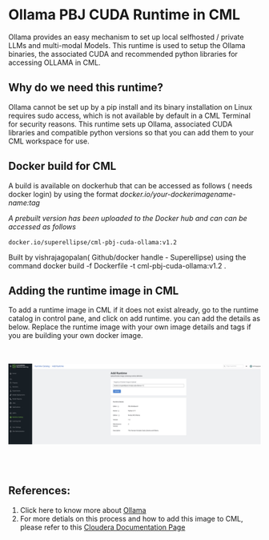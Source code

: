 # Ollama PBJ CUDA Runtime in CML
Ollama provides an easy mechanism to set up local selfhosted / private LLMs and multi-modal Models. This runtime is used to setup the Ollama binaries, the associated CUDA and recommended python libraries for accessing OLLAMA in CML. 

## Why do we need this runtime?
Ollama cannot be set up by a pip install and its binary installation on Linux requires sudo access, which is not available by default in a CML Terminal for security reasons. 
This runtime sets up Ollama, associated CUDA libraries and compatible python versions so that you can add them to your CML workspace for use.



## Docker build for CML 
A  build is available on dockerhub that can be accessed as follows ( needs docker login) by using the format _docker.io/your-dockerimagename-name:tag_ 

*A prebuilt version has been uploaded to the Docker hub and can can be accessed as follows*
```
docker.io/superellipse/cml-pbj-cuda-ollama:v1.2
```
Built by vishrajagopalan( Github/docker handle - Superellipse) using the command
docker build -f Dockerfile -t cml-pbj-cuda-ollama:v1.2 .

## Adding the runtime image in CML
To add a runtime image in CML if it does not exist already, go to the runtime catalog in control pane, and click on add runtime. you can add the details as below. Replace the runtime image with your own image details and tags if you are building your own docker image.


 <br> <br>
![Adding Runtime](./picture/AddingRuntimeinCML.jpg)

<br><br>
## References: 
1. Click here to know more about [Ollama](https://www.ollama.com/)
2. For more detials on this process and how to add this image to CML, please refer to this [Cloudera Documentation Page](https://docs.cloudera.com/machine-learning/cloud/runtimes/topics/ml-runtimes-overview.html)